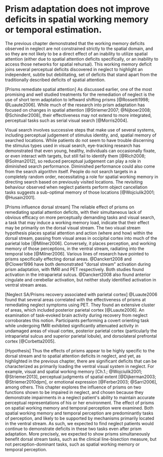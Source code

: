 Prism adaptation does not improve deficits in spatial working memory or temporal estimation.
============================================================================================

The previous chapter demonstrated that the working memory deficits
observed in neglect are not constrained strictly to the spatial
domain, and so they are not likely to be a direct effect of an
inability to utilize spatial attention (either due to spatial
attention deficits specifically, or an inability to access those
networks for spatial rehursal). This working memory deficit joins
several perceptual
deficits discovered in neglect to highlight an independent, subtle
but debilitating, set of deficits that stand apart from the
traditionally described deficits of spatial attention.

[Prisms remediate spatial attention] As discussed earlier, one of
the most promising and well studied treatments for the remediation
of neglect is the use of short term adaptation to leftward
shifting prisms [@Rossetti1998; @Luaute2006]. While much of the
research into prism adaptation has focused on changes in spatial
attention [@Striemer2007; @Nijboer2008; @Schindler2008], their
effectiveness may not extend to more integrated, perceptual tasks
such as serial visual search [@Morris2004].

Visual search involves successive steps that make use of
several systems, including perceptual judgement of stimulus
identity, and, spatial memory of searched locations. 
While patients do not seem
to have trouble discerning the stimulus types used in visual
search, eye-tracking research has demonstrated that even young,
healthy, individuals can occasionally fixate, or even interact
with targets, but still fail to identify them [@Rich2008;
@Solman2012], so reduced perceptual judgement can play a role in
diminished search performance.  Diminished performance could
also come from the search algorithm itself.  People do not search
targets in a completely random order, necessitating a role for
spatial working memory in directing search based on previously
visited locations. The revisiting behaviour observed
when neglect patients perform object cancellation tasks suggests
a sub-optimal memory of those locations 
[@Wojciulik2001; @Husain2001]. 

[Prisms influence dorsal stream] The reliable effect of prisms on
remediating spatial attention deficits, with their simultaneous
lack of obvious efficacy on more perceptually demanding tasks and
visual search, a task that may induce a working memory load,
indicate that their effect may be primarily on the dorsal visual
stream.  The two visual stream hypothesis places spatial attention
and action (where and how) within the dorsal stream, passing from
visual areas in occipital cortex into much of the parietal lobe
[@Milner2006].  Conversely, it places perception, and working
memory of those perceptions, in the ventral stream, radiating into
the temporal lobe [@Milner2006].  Various lines of research have
pointed to prisms specifically effecting dorsal areas.
@Danckert2008 and @Clower1996 have both demonstrated "dorsal
stream" activation during prism adaptation, with fMRI and PET
respectively. Both studies found activation in the intraparietal
sulcus.  @Danckert2008 also found anterior cingulate and
cerebellar activation, but neither study identified activation in
ventral stream areas.

[Neglect SA/Prisms recovery associated with parietal cortex]
@Luaute2006 found that several areas correlated with the
effectiveness of prisms at remediating neglect symptoms using PET.
They found an extensive cluster of areas, which included posterior
parietal cortex [@Luaute2006]. An examination of task-evoked brain
activity during recovery from neglect corroborates this notion.
Participants performing a covert orienting task while undergoing
fMRI exhibited significantly attenuated activity in undamaged
areas of visual cortex, posterior parietal cortex (particularly
the intraparietal sulcus and superior parietal lobule), and
dorsolateral prefrontal cortex [@Corbetta2005].

[Hypothesis] Thus the effects of prisms appear to be highly
specific to the dorsal stream and to spatial attention deficits in
neglect, and yet, as highlighted in the previous chapter, there
are significant deficits that can be characterized as primarily
loading the ventral visual system in neglect. For example, visual
and spatial working memory [Ch.1.; @Wojciulik2001; @Striemer2013],
perceptual judgments of spatial extent [@Dijkerman2003;
@Striemer2010dpm], or emotional expression [@Ferber2003;
@Sarri2006], among others.  This chapter explores the influence of
prisms on two functions shown to be impaired in neglect, and
chosen because they demonstrate impairments in a neglect patient's
ability to maintain accurate perceptual representations of his or
her environment. The effect of prisms on spatial working memory
and temporal perception were examined. Both spatial working memory
and temporal perception are predominantly tasks of perception, and
likely to be supported by mechanisms primarily located in the
ventral stream. As such, we expected to find neglect patients
would continue to demonstrate deficits in these two tasks even
after prism adaptation. More precisely, we expected to show prisms
simultaneously benefit dorsal stream tasks, such as the clinical
line-bisection measure, but not perception-dominant tasks, such as
spatial working memory or temporal perception.
